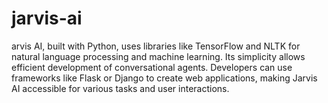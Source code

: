 # jarvis-ai
arvis AI, built with Python, uses libraries like TensorFlow and NLTK for natural language processing and machine learning. Its simplicity allows efficient development of conversational agents. Developers can use frameworks like Flask or Django to create web applications, making Jarvis AI accessible for various tasks and user interactions.
